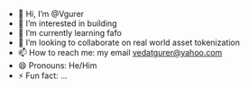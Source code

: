 - 👋 Hi, I’m @Vgurer
- 👀 I’m interested in building
- 🌱 I’m currently learning fafo
- 💞️ I’m looking to collaborate on real world asset tokenization
- 📫 How to reach me: my email vedatgurer@yahoo.com
- 😄 Pronouns: He/Him
- ⚡ Fun fact: ...

<!---
Vgurer/Vgurer is a ✨ special ✨ repository because its `README.md` (this file) appears on your GitHub profile.
You can click the Preview link to take a look at your changes.
--->
